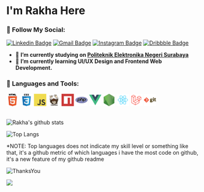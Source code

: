 <h1>I'm Rakha Here </h1>

<h3>🔗 Follow My Social:</h3>

[![Linkedin Badge](https://img.shields.io/badge/-rakhaputra-blue?style=flat-square&logo=Linkedin&logoColor=white&link=https://www.linkedin.com/in/rakhaputra/)](https://www.linkedin.com/in/rakhaputra/)
[![Gmail Badge](https://img.shields.io/badge/-rakhacimano@gmail.com-c14438?style=flat-square&logo=Gmail&logoColor=white&link=mailto:rakhacimano@gmail.com)](mailto:rakhacimano@gmail.com)
[![Instagram Badge](https://img.shields.io/badge/-rakhacimano-purple?style=flat-square&logo=Instagram&logoColor=white&link=https://www.instagram.com/rakhacimano/)](https://instagram.com/rakhacimano/)
[![Dribbble Badge](https://img.shields.io/badge/-rakhaputra-magenta?style=flat-square&logo=Dribbble&logoColor=white&link=https://www.dribbble.com/rakhaputra/)](https://dribbble.com/rakhaputra/)

- 🔭 **I’m currently studying on <a href="https://pens.ac.id">Politeknik Elektronika Negeri Surabaya</a>**
- 🌱 **I’m currently learning UI/UX Design and Frontend Web Development.**

<h3>🔨 Languages and Tools: </h3>
<div class="mt-4">
  <img height="32" src="https://raw.githubusercontent.com/github/explore/80688e429a7d4ef2fca1e82350fe8e3517d3494d/topics/html/html.png">
  <img height="32" src="https://raw.githubusercontent.com/github/explore/80688e429a7d4ef2fca1e82350fe8e3517d3494d/topics/css/css.png">
  <img height="32" src="https://raw.githubusercontent.com/github/explore/80688e429a7d4ef2fca1e82350fe8e3517d3494d/topics/javascript/javascript.png">
  <img height="32" src="https://raw.githubusercontent.com/github/explore/80688e429a7d4ef2fca1e82350fe8e3517d3494d/topics/composer/composer.png">
  <img height="32" src="https://raw.githubusercontent.com/github/explore/80688e429a7d4ef2fca1e82350fe8e3517d3494d/topics/npm/npm.png">
  <img height="32" src="https://raw.githubusercontent.com/github/explore/80688e429a7d4ef2fca1e82350fe8e3517d3494d/topics/php/php.png">
  <img height="32" src="https://raw.githubusercontent.com/github/explore/80688e429a7d4ef2fca1e82350fe8e3517d3494d/topics/vue/vue.png">
  <img height="32" src="https://raw.githubusercontent.com/github/explore/80688e429a7d4ef2fca1e82350fe8e3517d3494d/topics/nodejs/nodejs.png">
  <img height="32" src="https://raw.githubusercontent.com/github/explore/80688e429a7d4ef2fca1e82350fe8e3517d3494d/topics/react/react.png">
  <img height="32" src="https://raw.githubusercontent.com/github/explore/80688e429a7d4ef2fca1e82350fe8e3517d3494d/topics/laravel/laravel.png">
  <img height="32" src="https://raw.githubusercontent.com/github/explore/80688e429a7d4ef2fca1e82350fe8e3517d3494d/topics/git/git.png"> 
</div> <br>

![Rakha's github stats](https://github-readme-stats.vercel.app/api?username=rakhacimano&show_icons=true&theme=dracula)

![Top Langs](https://github-readme-stats.vercel.app/api/top-langs/?username=rakhacimano&theme=dracula)

*NOTE: Top languages does not indicate my skill level or something like that, it's a github metric of which languages i have the most code on github, it's a new feature of my github readme

![ThanksYou](https://img.shields.io/badge/🙏Thank_You_For_Spending_a_Moment_On_My_Profile,_Happy_Coding,_All_The_Very_Best-dodgerred.svg?style=for-the-badge)

<img src="https://komarev.com/ghpvc/?username=rakhacimano&color=blue&style=flat-square" align="left" />
